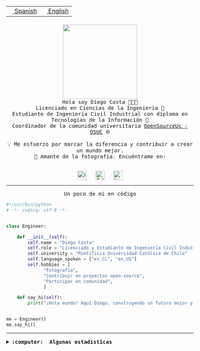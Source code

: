 <table border="0"  align="right">
 <tr><td><a href="README.md"><img src="https://upload.wikimedia.org/wikipedia/commons/thumb/8/89/Bandera_de_Espa%C3%B1a.svg/1200px-Bandera_de_Espa%C3%B1a.svg.png" height="10"> Spanish</a></td>
 <td><a href="README.en.md"><img src="https://upload.wikimedia.org/wikipedia/commons/a/a4/Flag_of_the_United_States.svg" height="10"> English</a></td></tr>
</table><br><br><br>

<p align="center">
  <img src="https://github.com/diegocostares/diegocostares/blob/main/Images/aaa2.gif?raw=true" height="200px" weight="200px">
  <br><samp>
    Hola soy Diego Costa 👨🏻‍💻<br>
    Licenciado en Ciencias de la Ingeniería 🤖<br>
    Estudiante de Ingeniería Civil Industrial con diploma en Tecnologías de la Información 🧠<br>
    Coordinador de la comunidad universitaria <a href="https://github.com/open-source-uc">OpenSourceUc - OSUC</a> 🌐<br>
  <br>
    💡 Me esfuerzo por marcar la diferencia y contribuir a crear un mundo mejor.<br>
    📸 Amante de la fotografía. Encuéntrame en: <br>
  <br></samp>
</p>

<p align="center">
   <a href="https://instagram.com/diegocosta_no" target="blank">
      <img align="center" src="https://cdn.jsdelivr.net/npm/simple-icons@3.0.1/icons/instagram.svg" alt="instagram" height="25px" width="25px" />
      &#8203;
   </a>
   &nbsp; &nbsp; &nbsp;
   <a href="https://t.me/diegocosta_no" target="blank">
      <img align="center" alt="Telegram" width="25px" src="https://icons-for-free.com/iconfiles/png/512/Telegram-1324888767380505522.png" />
      &#8203;
   </a>
   &nbsp; &nbsp; &nbsp;
   <a href="https://www.linkedin.com/in/diegocostar/" target="blank">
      <img align="center" alt="LinkedIn" width="25px" src="https://img.icons8.com/metro/452/linkedin.png" />
      &#8203;
   </a>
</p>

---

<p align="center"><front size="25"><samp>Un poco de mi en código</samp></front></p>

```python
#!/usr/bin/python
# -*- coding: utf-8 -*-


class Engineer:

    def __init__(self):
        self.name = "Diego Costa"
        self.role = "Licenciado y Estudiante de Ingeniería Civil Industrial"
        self.university = "Pontificia Universidad Católica de Chile"
        self.language_spoken = ["es_CL", "en_US"]
        self.hobbies = [
              "Fotografía",
              "Contribuir en proyectos open-source",
              "Participar en comunidad",
              ]

    def say_hi(self):
        print("¡Hola mundo! Aquí Diego, construyendo un futuro mejor y cambiando el mundo.")


me = Engineer()
me.say_hi()
```

---

<details>
  <summary><b><samp>:computer: &nbsp;Algunas estadísticas</samp></b></summary>
  <br/></p>

<!--START_SECTION:waka-->
![Code Time](http://img.shields.io/badge/Code%20Time-1%2C325%20hrs%2033%20mins-blue)

📅 **Soy más productivo los Domingo** 

```text
Lunes                    372 commits         ████░░░░░░░░░░░░░░░░░░░░░   15.16 % 
Martes                   304 commits         ███░░░░░░░░░░░░░░░░░░░░░░   12.39 % 
Miércoles                428 commits         ████░░░░░░░░░░░░░░░░░░░░░   17.44 % 
Jueves                   438 commits         ████░░░░░░░░░░░░░░░░░░░░░   17.85 % 
Viernes                  172 commits         ██░░░░░░░░░░░░░░░░░░░░░░░   07.01 % 
Sábado                   249 commits         ███░░░░░░░░░░░░░░░░░░░░░░   10.15 % 
Domingo                  491 commits         █████░░░░░░░░░░░░░░░░░░░░   20.01 % 
```


📊 **Esta semana me dediqué a** 

```text
🐱‍💻 Proyectos: 
tarea-3-diegocostares    2 hrs 41 mins       ████████████████░░░░░░░░░   62.02 % 
portafolio               59 mins             ██████░░░░░░░░░░░░░░░░░░░   22.76 % 
portafolio2              28 mins             ███░░░░░░░░░░░░░░░░░░░░░░   10.81 % 
componentes              9 mins              █░░░░░░░░░░░░░░░░░░░░░░░░   03.72 % 
P0-SyR                   1 min               ░░░░░░░░░░░░░░░░░░░░░░░░░   00.68 % 
```


 Last Updated on 23/11/2023 18:33:58 UTC
<!--END_SECTION:waka-->

<p align="center"> <img src="https://github-readme-stats.vercel.app/api?username=diegocostares&show_icons=true&theme=ayu-mirage" alt="abhisheknaiidu" /></p>

</details>

